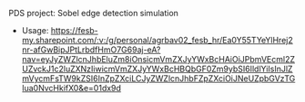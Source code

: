 PDS project: Sobel edge detection simulation

- Usage: https://fesb-my.sharepoint.com/:v:/g/personal/agrbav02_fesb_hr/Ea0Y55TYeYlHrej2nr-afGwBipJPtLrbdfHmO7G69aj-eA?nav=eyJyZWZlcnJhbEluZm8iOnsicmVmZXJyYWxBcHAiOiJPbmVEcml2ZUZvckJ1c2luZXNzIiwicmVmZXJyYWxBcHBQbGF0Zm9ybSI6IldlYiIsInJlZmVycmFsTW9kZSI6InZpZXciLCJyZWZlcnJhbFZpZXciOiJNeUZpbGVzTGlua0NvcHkifX0&e=01dx9d
